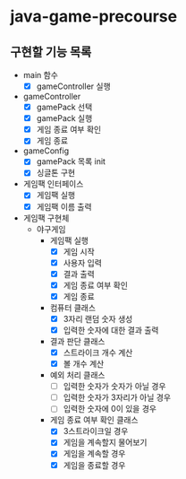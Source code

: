 # java-game-precourse

## 구현할 기능 목록

- main 함수
    - [x] gameController 실행
- gameController
    - [x] gamePack 선택
    - [x] gamePack 실행
    - [x] 게임 종료 여부 확인
    - [x] 게임 종료
- gameConfig
    - [x] gamePack 목록 init
    - [x] 싱글톤 구현
- 게임팩 인터페이스
    - [x] 게임팩 실행
    - [x] 게임팩 이름 출력
- 게임팩 구현체
    - 야구게임
        - 게임팩 실행
            - [x] 게임 시작
            - [x] 사용자 입력
            - [x] 결과 출력
            - [x] 게임 종료 여부 확인
            - [x] 게임 종료
        - 컴퓨터 클래스
            - [x] 3자리 랜덤 숫자 생성
            - [x] 입력한 숫자에 대한 결과 출력
        - 결과 판단 클래스
            - [x] 스트라이크 개수 계산
            - [x] 볼 개수 계산
        - 예외 처리 클래스
            - [ ] 입력한 숫자가 숫자가 아닐 경우
            - [ ] 입력한 숫자가 3자리가 아닐 경우
            - [ ] 입력한 숫자에 0이 있을 경우
        - 게임 종료 여부 확인 클래스
            - [x] 3스트라이크일 경우
            - [x] 게임을 계속할지 물어보기
            - [x] 게임을 계속할 경우
            - [x] 게임을 종료할 경우

```
